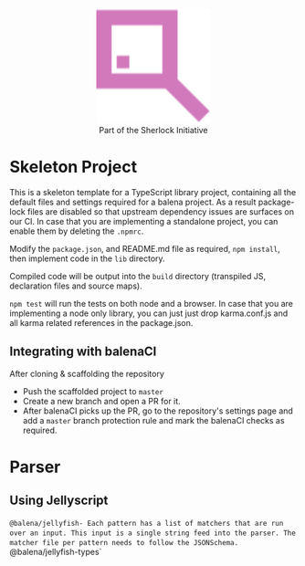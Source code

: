 <div align="center">

  <img width="200" height="auto" src="logo.svg">
  <br>
  Part of the Sherlock Initiative
</div>






# Skeleton Project

This is a skeleton template for a TypeScript library project, containing all the default files and settings required for a balena project.
As a result package-lock files are disabled so that upstream dependency issues are surfaces on our CI.
In case that you are implementing a standalone project, you can enable them by deleting the `.npmrc`.

Modify the `package.json`, and README.md file as required, `npm install`, then implement code in the `lib` directory. 

Compiled code will be output into the `build` directory (transpiled JS, declaration files and source maps).

`npm test` will run the tests on both node and a browser.
In case that you are implementing a node only library, you can just just drop karma.conf.js and all karma related references in the package.json.

## Integrating with balenaCI

After cloning & scaffolding the repository
* Push the scaffolded project to `master`
* Create a new branch and open a PR for it.
* After balenaCI picks up the PR, go to the repository's settings page and add a
  `master` branch protection rule and mark the balenaCI checks as required.


# Parser

## Using Jellyscript

`@balena/jellyfish-
Each pattern has a list of matchers that are run over an input. This input is a single string feed into the parser.
The matcher file per pattern needs to follow the JSONSchema. `@balena/jellyfish-types`







